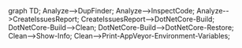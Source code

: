 <div class="mermaid">
graph TD;
Analyze-->DupFinder;
Analyze-->InspectCode;
Analyze-->CreateIssuesReport;
CreateIssuesReport-->DotNetCore-Build;
DotNetCore-Build-->Clean;
DotNetCore-Build-->DotNetCore-Restore;
Clean-->Show-Info;
Clean-->Print-AppVeyor-Environment-Variables;
</div>
